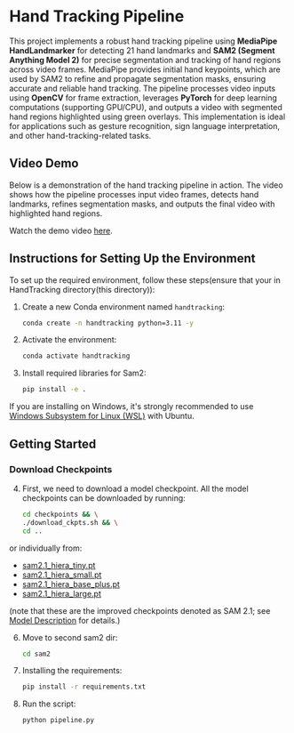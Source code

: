 # Hand Tracking Pipeline

This project implements a robust hand tracking pipeline using **MediaPipe HandLandmarker** for detecting 21 hand landmarks and **SAM2 (Segment Anything Model 2)** for precise segmentation and tracking of hand regions across video frames. MediaPipe provides initial hand keypoints, which are used by SAM2 to refine and propagate segmentation masks, ensuring accurate and reliable hand tracking. The pipeline processes video inputs using **OpenCV** for frame extraction, leverages **PyTorch** for deep learning computations (supporting GPU/CPU), and outputs a video with segmented hand regions highlighted using green overlays. This implementation is ideal for applications such as gesture recognition, sign language interpretation, and other hand-tracking-related tasks.

## Video Demo

Below is a demonstration of the hand tracking pipeline in action. The video shows how the pipeline processes input video frames, detects hand landmarks, refines segmentation masks, and outputs the final video with highlighted hand regions.


Watch the demo video [here](https://drive.google.com/file/d/1NhKWTdGmIXRuuJFRPUTKTe9AI5u_fuJi/view?usp=sharing).

## Instructions for Setting Up the Environment

To set up the required environment, follow these steps(ensure that your in HandTracking directory(this directory)):

1. Create a new Conda environment named `handtracking`:
   ```bash
   conda create -n handtracking python=3.11 -y
   ```

2. Activate the environment:
   ```bash
   conda activate handtracking
    ```
3. Install required libraries for Sam2:
   ```bash
   pip install -e .
   ```

If you are installing on Windows, it's strongly recommended to use [Windows Subsystem for Linux (WSL)](https://learn.microsoft.com/en-us/windows/wsl/install) with Ubuntu.

## Getting Started

### Download Checkpoints

4. First, we need to download a model checkpoint. All the model checkpoints can be downloaded by running:

   ```bash
   cd checkpoints && \
   ./download_ckpts.sh && \
   cd ..
   ```

or individually from:

- [sam2.1_hiera_tiny.pt](https://dl.fbaipublicfiles.com/segment_anything_2/092824/sam2.1_hiera_tiny.pt)
- [sam2.1_hiera_small.pt](https://dl.fbaipublicfiles.com/segment_anything_2/092824/sam2.1_hiera_small.pt)
- [sam2.1_hiera_base_plus.pt](https://dl.fbaipublicfiles.com/segment_anything_2/092824/sam2.1_hiera_base_plus.pt)
- [sam2.1_hiera_large.pt](https://dl.fbaipublicfiles.com/segment_anything_2/092824/sam2.1_hiera_large.pt)

(note that these are the improved checkpoints denoted as SAM 2.1; see [Model Description](#model-description) for details.)


6. Move to second sam2 dir:
    ```bash
    cd sam2
    ```

5. Installing the requirements:
    ```bash
    pip install -r requirements.txt
    ```

6. Run the script:
    ```bash
    python pipeline.py
    ```



